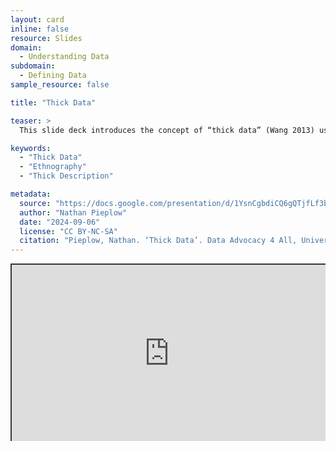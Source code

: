 ```yaml
---
layout: card
inline: false
resource: Slides
domain:
  - Understanding Data
subdomain:
  - Defining Data
sample_resource: false

title: "Thick Data"

teaser: >
  This slide deck introduces the concept of “thick data” (Wang 2013) using Clifford Geertz’s classic example of the difference between a wink and a blink (or squint). It references both C. Thi Nguyen’s “The Limits of Data” (2024) and Tricia Wang’s “Why Big Data Needs Thick Data” (2013) and can reinforce concepts introduced to students via those readings, or else substitute for them.

keywords:
  - "Thick Data"
  - "Ethnography"
  - "Thick Description"

metadata:
  source: "https://docs.google.com/presentation/d/1YsnCgbdiCQ6gQTjfLf3bmH3jX_q_gji2/edit#slide=id.p7"
  author: "Nathan Pieplow"
  date: "2024-09-06"
  license: "CC BY-NC-SA"
  citation: "Pieplow, Nathan. ‘Thick Data’. Data Advocacy 4 All, University of Colorado. 6 September 2024 "
---
```


<div style="position: relative; padding-bottom: 56.25%; height: 0; overflow: hidden;"><iframe src="https://docs.google.com/presentation/d/1YsnCgbdiCQ6gQTjfLf3bmH3jX_q_gji2/edit#slide=id.p7" width="100%" title="Thick Data" style="border:2px #323639 solid; position: absolute; top: 0; left: 0; right: 0; bottom: 0; height: 100%; max-width: 100%;"></iframe></div>
